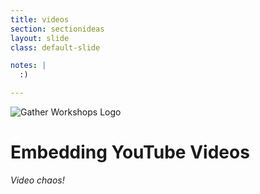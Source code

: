 ```yaml
---
title: videos
section: sectionideas
layout: slide
class: default-slide

notes: |
  :)

---
```


![Gather Workshops Logo](/Building-the-Web/images/gw_logo.png)

# Embedding YouTube Videos

_Video chaos!_